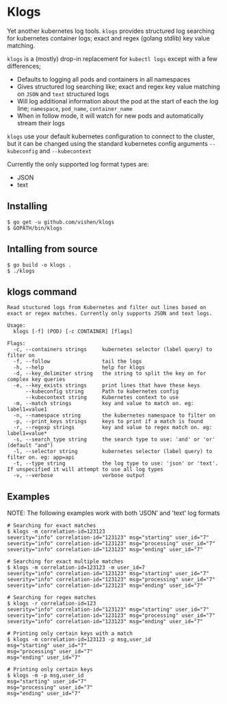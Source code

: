# Klogs
Yet another kubernetes log tools. `klogs` provides structured log searching for kubernetes container logs; exact and regex (golang stdlib) key value matching.

`klogs` is a (mostly) drop-in replacement for `kubectl logs` except with a few differences;

* Defaults to logging all pods and containers in all namespaces
* Gives structured log searching like; exact and regex key value matching on `JSON` and `text` structured logs
* Will log additional information about the pod at the start of each the log line; `namespace`, `pod_name`, `container_name`
* When in follow mode, it will watch for new pods and automatically stream their logs

`klogs` use your default kubernetes configuration to connect to the cluster, but it can be changed using the standard kubernetes config arguments `--kubeconfig` and `--kubecontext`

Currently the only supported log format types are:

* JSON
* text

## Installing
```
$ go get -u github.com/vishen/klogs
$ GOPATH/bin/klogs
```

## Intalling from source
```
$ go build -o klogs .
$ ./klogs
```

## klogs command
```
Read stuctured logs from Kubernetes and filter out lines based on exact or regex matches. Currently only supports JSON and text logs.

Usage:
  klogs [-f] (POD) [-c CONTAINER] [flags]

Flags:
  -c, --containers strings     kubernetes selector (label query) to filter on
  -f, --follow                 tail the logs
  -h, --help                   help for klogs
  -d, --key_delimiter string   the string to split the key on for complex key queries
  -e, --key_exists strings     print lines that have these keys
      --kubeconfig string      Path to kubernetes config
      --kubecontext string     Kubernetes context to use
  -m, --match strings          key and value to match on. eg: label1=value1
  -n, --namespace string       the kubernetes namespace to filter on
  -p, --print_keys strings     keys to print if a match is found
  -r, --regexp strings         key and value to regex match on. eg: label1=value*
  -s, --search_type string     the search type to use: 'and' or 'or' (default "and")
  -l, --selector string        kubernetes selector (label query) to filter on. eg: app=api
  -t, --type string            the log type to use: 'json' or 'text'. If unspecified it will attempt to use all log types
  -v, --verbose                verbose output

```

## Examples
NOTE: The following examples work with both 'JSON' and 'text' log formats

```
# Searching for exact matches
$ klogs -m correlation-id=123123
severity="info" correlation-id="123123" msg="starting" user_id="7"
severity="info" correlation-id="123123" msg="processing" user_id="7"
severity="info" correlation-id="123123" msg="ending" user_id="7"

# Searching for exact multiple matches
$ klogs -m correlation-id=123123 -m user_id=7
severity="info" correlation-id="123123" msg="starting" user_id="7"
severity="info" correlation-id="123123" msg="processing" user_id="7"
severity="info" correlation-id="123123" msg="ending" user_id="7"

# Searching for regex matches
$ klogs -r correlation-id=123
severity="info" correlation-id="123123" msg="starting" user_id="7"
severity="info" correlation-id="123123" msg="processing" user_id="7"
severity="info" correlation-id="123123" msg="ending" user_id="7"

# Printing only certain keys with a match
$ klogs -m correlation-id=123123 -p msg,user_id
msg="starting" user_id="7"
msg="processing" user_id="7"
msg="ending" user_id="7"

# Printing only certain keys
$ klogs -m -p msg,user_id
msg="starting" user_id="7"
msg="processing" user_id="7"
msg="ending" user_id="7"
```

